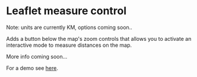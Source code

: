 Leaflet measure control
=======================

Note: units are currently KM, options coming soon..

Adds a button below the map's zoom controls that allows you to activate an interactive mode to measure distances on the map.

More info coming soon...

For a demo see [here](http://jtreml.github.com/leaflet.measure/example.html).